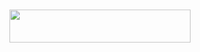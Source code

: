 # 

<p align="left"><a href="https://heroku.com/deploy?template=https://github.com/JMTHON-AR/mus"> <img src="https://img.shields.io/badge/Deploy%20To%20Heroku-purple?style=for-the-badge&logo=heroku" width="320" height="58.45"/></a></p>
